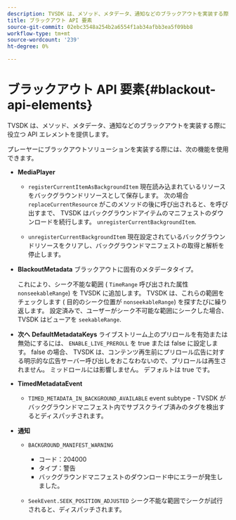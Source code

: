 ```yaml
---
description: TVSDK は、メソッド、メタデータ、通知などのブラックアウトを実装する際に役立つ API エレメントを提供します。
title: ブラックアウト API 要素
source-git-commit: 02ebc3548a254b2a6554f1ab34afbb3ea5f09bb8
workflow-type: tm+mt
source-wordcount: '239'
ht-degree: 0%

---
```


# ブラックアウト API 要素{#blackout-api-elements}

TVSDK は、メソッド、メタデータ、通知などのブラックアウトを実装する際に役立つ API エレメントを提供します。

プレーヤーにブラックアウトソリューションを実装する際には、次の機能を使用できます。

* **MediaPlayer**

   * `registerCurrentItemAsBackgroundItem` 現在読み込まれているリソースをバックグラウンドリソースとして保存します。 次の場合 `replaceCurrentResource` がこのメソッドの後に呼び出されると、を呼び出すまで、 TVSDK はバックグラウンドアイテムのマニフェストのダウンロードを続行します。 `unregisterCurrentBackgroundItem`.

   * `unregisterCurrentBackgroundItem`  現在設定されているバックグラウンドリソースをクリアし、バックグラウンドマニフェストの取得と解析を停止します。

* **BlackoutMetadata** ブラックアウトに固有のメタデータタイプ。

  これにより、シーク不能な範囲 ( `TimeRange` 呼び出された属性 `nonseekableRange`) を TVSDK に追加します。 TVSDK は、これらの範囲をチェックします ( 目的のシーク位置が `nonseekableRange`) を探すたびに繰り返します。 設定済みで、ユーザーがシーク不可能な範囲にシークした場合、 TVSDK はビューアを `seekableRange`.

* **次へ** **DefaultMetadataKeys** ライブストリーム上のプリロールを有効または無効にするには、 `ENABLE_LIVE_PREROLL` を true または false に設定します。 false の場合、 TVSDK は、コンテンツ再生前にプリロール広告に対する明示的な広告サーバー呼び出しをおこなわないので、プリロールは再生されません。 ミッドロールには影響しません。 デフォルトは true です。

* **TimedMetadataEvent**

   * `TIMED_METADATA_IN_BACKGROUND_AVAILABLE` event subtype - TVSDK がバックグラウンドマニフェスト内でサブスクライブ済みのタグを検出するとディスパッチされます。

* **通知**

   * `BACKGROUND_MANIFEST_WARNING`

      * コード：204000
      * タイプ：警告
      * バックグラウンドマニフェストのダウンロード中にエラーが発生しました。

   * `SeekEvent.SEEK_POSITION_ADJUSTED` シーク不能な範囲でシークが試行されると、ディスパッチされます。
